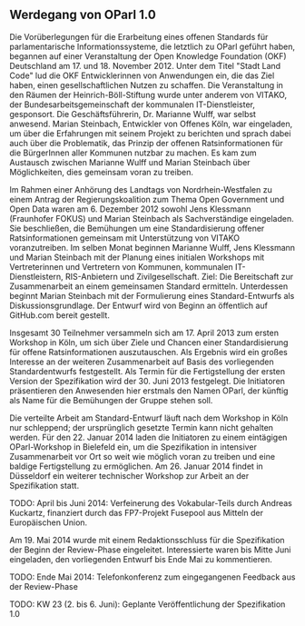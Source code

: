 Werdegang von OParl 1.0
-----------------------

Die Vorüberlegungen für die Erarbeitung eines offenen Standards für
parlamentarische Informationssysteme, die letztlich zu OParl geführt haben,
begannen auf einer Veranstaltung der Open Knowledge Foundation (OKF) Deutschland
am 17. und 18. November 2012. Unter dem Titel "Stadt Land Code" lud die
OKF Entwicklerinnen von Anwendungen ein, die das Ziel haben, einen gesellschaftlichen
Nutzen zu schaffen. Die Veranstaltung in den Räumen der Heinrich-Böll-Stiftung
wurde unter anderem von VITAKO, der Bundesarbeitsgemeinschaft der kommunalen
IT-Dienstleister, gesponsort. Die Geschäftsführerin, Dr. Marianne Wulff, war selbst
anwesend. Marian Steinbach, Entwickler von Offenes Köln, war eingeladen, um über
die Erfahrungen mit seinem Projekt zu berichten und sprach dabei auch über die
Problematik, das Prinzip der offenen Ratsinformationen für die BürgerInnen
aller Kommunen nutzbar zu machen. Es kam zum Austausch zwischen Marianne Wulff und
Marian Steinbach über Möglichkeiten, dies gemeinsam voran zu treiben.

Im Rahmen einer Anhörung des Landtags von Nordrhein-Westfalen zu einem Antrag der
Regierungskoalition zum Thema Open Government und Open Data waren am 6. Dezember 2012
sowohl Jens Klessmann (Fraunhofer FOKUS) und Marian Steinbach als Sachverständige
eingeladen. Sie beschließen, die Bemühungen um eine Standardisierung offener
Ratsinformationen gemeinsam mit Unterstützung von VITAKO voranzutreiben. Im selben Monat
beginnen Marianne Wulff, Jens Klessmann und Marian Steinbach mit der Planung eines
initialen Workshops mit Vertreterinnen und Vertretern von Kommunen, kommunalen
IT-Dienstleistern, RIS-Anbietern und Zivilgesellschaft. Ziel: Die Bereitschaft zur
Zusammenarbeit an einem gemeinsamen Standard ermitteln. Unterdessen beginnt Marian
Steinbach mit der Formulierung eines Standard-Entwurfs als Diskussionsgrundlage. Der
Entwurf wird von Beginn an öffentlich auf GitHub.com bereit gestellt.

Insgesamt 30 Teilnehmer versammeln sich am 17. April 2013 zum ersten Workshop in Köln,
um sich über Ziele und Chancen einer Standardisierung für offene Ratsinformationen
auszutauschen. Als Ergebnis wird ein großes Interesse an der weiteren Zusammenarbeit
auf Basis des vorliegenden Standardentwurfs festgestellt. Als Termin für die
Fertigstellung der ersten Version der Spezifikation wird der 30. Juni 2013 festgelegt.
Die Initiatoren präsentieren den Anwesenden hier erstmals den Namen OParl, der künftig
als Name für die Bemühungen der Gruppe stehen soll.

Die verteilte Arbeit am Standard-Entwurf läuft nach dem Workshop in Köln nur schleppend;
der ursprünglich gesetzte Termin kann nicht gehalten werden. Für den 22. Januar 2014 laden
die Initiatoren zu einem eintägigen OParl-Workshop in Bielefeld ein, um die Spezifikation
in intensiver Zusammenarbeit vor Ort so weit wie möglich voran zu treiben und eine baldige
Fertigstellung zu ermöglichen. Am 26. Januar 2014 findet in Düsseldorf ein weiterer technischer
Workshop zur Arbeit an der Spezifikation statt.

TODO: April bis Juni 2014: Verfeinerung des Vokabular-Teils durch Andreas Kuckartz, finanziert durch das
FP7-Projekt Fusepool aus Mitteln der Europäischen Union.

Am 19. Mai 2014 wurde mit einem Redaktionsschluss für die Spezifikation der Beginn 
der Review-Phase eingeleitet. Interessierte waren bis Mitte Juni eingeladen, den 
vorliegenden Entwurf bis Ende Mai zu kommentieren.

TODO: Ende Mai 2014: Telefonkonferenz zum eingegangenen Feedback aus der Review-Phase

TODO: KW 23 (2. bis 6. Juni): Geplante Veröffentlichung der Spezifikation 1.0
